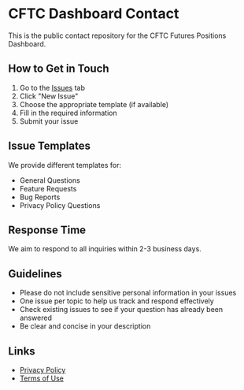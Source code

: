 # CFTC Dashboard Contact

This is the public contact repository for the CFTC Futures Positions Dashboard.

## How to Get in Touch

1. Go to the [Issues](https://github.com/r-matsuzaka/cftc-dashboard-contact/issues) tab
2. Click "New Issue"
3. Choose the appropriate template (if available)
4. Fill in the required information
5. Submit your issue

## Issue Templates

We provide different templates for:
- General Questions
- Feature Requests
- Bug Reports
- Privacy Policy Questions

## Response Time

We aim to respond to all inquiries within 2-3 business days.

## Guidelines

- Please do not include sensitive personal information in your issues
- One issue per topic to help us track and respond effectively
- Check existing issues to see if your question has already been answered
- Be clear and concise in your description

## Links

- [Privacy Policy](https://storage.googleapis.com/cftc-dashboard/privacy-policy)
- [Terms of Use](https://storage.googleapis.com/cftc-dashboard/terms)